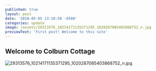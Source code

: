 ```yaml
---
published: true
layout: post
date: '2018-05-05 13:10:50 -0500'
categories: update
image: /assets/29313576_10214171135371295_1020287085403868752_n.jpg
previewText: 'First post! Welcome to this site'
---
```

## Welcome to Colburn Cottage

![29313576_10214171135371295_1020287085403868752_n.jpg]({{site.baseurl}}/assets/29313576_10214171135371295_1020287085403868752_n.jpg)

